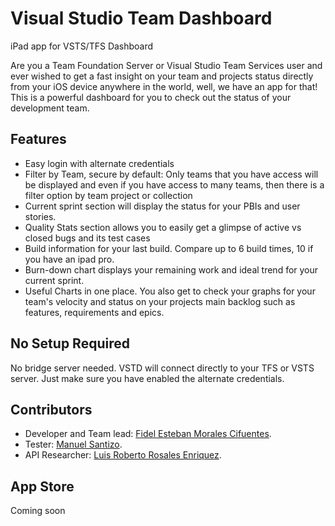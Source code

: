 # Visual Studio Team Dashboard
iPad app for VSTS/TFS Dashboard


Are you a Team Foundation Server or Visual Studio Team Services user and ever wished to get a fast insight on your team and projects status directly from your iOS device anywhere in the world, well, we have an app for that! This is a powerful dashboard for you to check out the status of your development team. 


## Features ##
- Easy login with alternate credentials
- Filter by Team, secure by default: Only teams that you have access will be displayed and even if you have access to many teams, then there is a filter option by team project or collection
- Current sprint section will display the status for your PBIs and user stories.
- Quality Stats section allows you to easily get a glimpse of active vs closed bugs and its test cases
- Build information for your last build. Compare up to 6 build times, 10 if you have an ipad pro.
- Burn-down chart displays your remaining work and ideal trend for your current sprint.
- Useful Charts in one place. You also get to check your graphs for your team's velocity and status on your projects main backlog such as features, requirements and epics.


## No Setup Required ##
No bridge server needed. VSTD will connect directly to your TFS or VSTS server. Just make sure you have enabled the alternate credentials.


## Contributors  ##
- Developer and Team lead: <a href='https://github.com/fidmor89'>Fidel Esteban Morales Cifuentes</a>.
- Tester: <a href='https://github.com/Manu1217'>Manuel Santizo</a>.
- API Researcher: <a href='https://github.com/chirislash'>Luis Roberto Rosales Enriquez</a>.

## App Store ##
Coming soon
